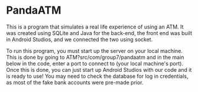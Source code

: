 # PandaATM
This is a program that simulates a real life experience of using an ATM.  It was created using SQLite and Java for the back-end, the front end was built in Android Studios, and we connected the two using socket.  


To run this program, you must start up the server on your local machine.  This is done by going to ATM?src/com/group7/pandaatm and in the main below in the code, enter a port to connect to (your local machine's port).  Once this is done, you can just start up Android Studios with our code and it is ready to use!  You may need to check the database for log in credentials, as most of the fake bank accounts were pre-made prior.
